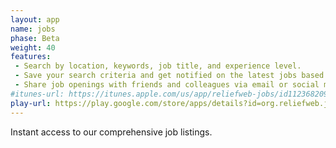 ```yaml
---
layout: app
name: jobs
phase: Beta
weight: 40
features:
 - Search by location, keywords, job title, and experience level.
 - Save your search criteria and get notified on the latest jobs based on your preference.
 - Share job openings with friends and colleagues via email or social media.
#itunes-url: https://itunes.apple.com/us/app/reliefweb-jobs/id1123682093?ls=1&mt=8
play-url: https://play.google.com/store/apps/details?id=org.reliefweb.jobs
---
```


Instant access to our comprehensive job listings.
